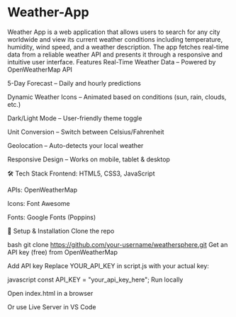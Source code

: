 # Weather-App
Weather App is a web application that allows users to search for any city worldwide and view its current weather conditions including temperature, humidity, wind speed, and a weather description. The app fetches real-time data from a reliable weather API and presents it through a responsive and intuitive user interface. 
 Features
Real-Time Weather Data – Powered by OpenWeatherMap API

5-Day Forecast – Daily and hourly predictions

Dynamic Weather Icons – Animated based on conditions (sun, rain, clouds, etc.)

Dark/Light Mode – User-friendly theme toggle

Unit Conversion – Switch between Celsius/Fahrenheit

Geolocation – Auto-detects your local weather

Responsive Design – Works on mobile, tablet & desktop

🛠️ Tech Stack
Frontend: HTML5, CSS3, JavaScript

APIs: OpenWeatherMap

Icons: Font Awesome

Fonts: Google Fonts (Poppins)

🚀 Setup & Installation
Clone the repo

bash
git clone https://github.com/your-username/weathersphere.git
Get an API key (free) from OpenWeatherMap

Add API key
Replace YOUR_API_KEY in script.js with your actual key:

javascript
const API_KEY = "your_api_key_here";
Run locally

Open index.html in a browser

Or use Live Server in VS Code
